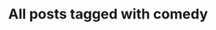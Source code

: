 ---
layout: tag
title: "All posts tagged with comedy"
permalink: /weblog/tags/comedy/
taxonomy: comedy
---
